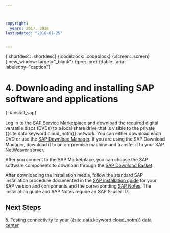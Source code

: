 ```yaml
---



copyright:
  years: 2017, 2018
lastupdated: "2018-01-25"


---
```


{:shortdesc: .shortdesc}
{:codeblock: .codeblock}
{:screen: .screen}
{:new_window: target="_blank"}
{:pre: .pre}
{:table: .aria-labeledby="caption"}

# 4. Downloading and installing SAP software and applications
{: #install_sap}

Log in to the [SAP Service Marketplace](https://websmp201.sap-ag.de/) and download the required digital versatile discs (DVDs) to a local share drive that is visible to the private {{site.data.keyword.cloud_notm}} network. You can either download each DVD or use the [SAP Download Manager](https://support.sap.com/software/download-manager/help.html). If you are using the SAP Download Manager, download it to an on-premise machine and transfer it to your SAP NetWeaver server. 

After you connect to the SAP Marketplace, you can choose the SAP software components to download through the [SAP Download Basket](https://websmp210.sap-ag.de/~sapidp/002006825000000233112001/).

After downloading the installation media, follow the standard SAP installation procedure documented in the [SAP installation guide](https://service.sap.com/instguides) for your SAP version and components and the corresponding [SAP Notes](https://support.sap.com/notes). The installation guide and SAP Notes require an SAP S-user ID.

## Next Steps

  [5. Testing connectivity to your {{site.data.keyword.cloud_notm}} data center](/docs/infrastructure/sap-netweaver/sap-testing-connectivity.html)
